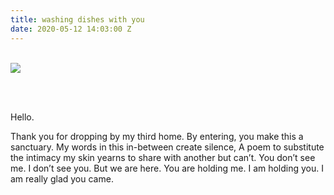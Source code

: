 ```yaml
---
title: washing dishes with you
date: 2020-05-12 14:03:00 Z
---
```


<br />

<img src="../uploads/wdwy-web-1.JPG"/>

<br /><br />

Hello.

Thank you for dropping by my third home.
By entering, you make this a sanctuary.
My words in this in-between create silence,
A poem to substitute the intimacy
my skin yearns to share with another but can’t.
You don’t see me. I don’t see you. But we are here.
You are holding me. I am holding you.
I am really glad you came.